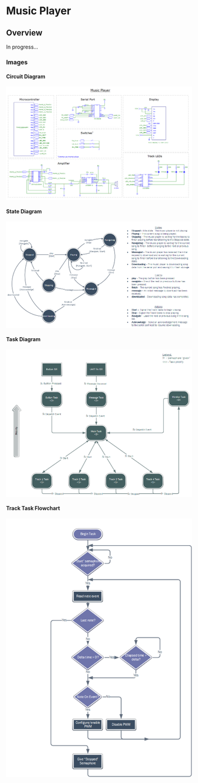 # Music Player

## Overview
In progress...

### Images

#### Circuit Diagram
![Circuit](MusicPlayer-circuit.png)

#### State Diagram
![StateDiagram](StateDiagram.png)

#### Task Diagram
![TaskDiagram](TaskDiagram.png)

#### Track Task Flowchart
![TrackTaskFlow](TrackTaskFlow.png)
